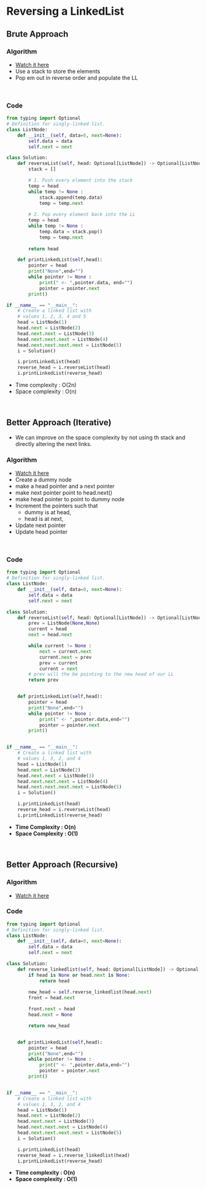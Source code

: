 # Reversing a LinkedList 

## Brute Approach

### Algorithm 

- [Watch it here](https://youtu.be/D2vI2DNJGd8?si=e4ukfCIzGez4YejF&t=33)
- Use a stack to store the elements 
- Pop em out in reverse order and populate the LL

<br>

### Code 

```python
from typing import Optional
# Definition for singly-linked list.
class ListNode:
    def __init__(self, data=0, next=None):
        self.data = data
        self.next = next

class Solution:
    def reverseList(self, head: Optional[ListNode]) -> Optional[ListNode]:
        stack = []

        # 1. Push every element into the stack
        temp = head
        while temp != None :
            stack.append(temp.data)
            temp = temp.next 
        
        # 2. Pop every element back into the LL
        temp = head 
        while temp != None :
            temp.data = stack.pop()
            temp = temp.next
        
        return head

    def printLinkedList(self,head):
        pointer = head
        print("None",end="")
        while pointer != None :
            print(" <- ",pointer.data, end="")
            pointer = pointer.next
        print()

if __name__ == "__main__":
    # Create a linked list with
    # values 1, 2, 3, 4 and 5
    head = ListNode(1)
    head.next = ListNode(2)
    head.next.next = ListNode(3)
    head.next.next.next = ListNode(4)
    head.next.next.next.next = ListNode(5)
    i = Solution()

    i.printLinkedList(head)
    reverse_head = i.reverseList(head)
    i.printLinkedList(reverse_head)
```
- Time complexity : O(2n)
- Space complexity : O(n)

<br>

## Better Approach (Iterative)

- We can improve on the space complexity by not using th stack and directly altering the next links.

### Algorithm 

- [Watch it here](https://youtu.be/D2vI2DNJGd8?si=VFgMXcn_k_HNe0yZ&t=308)
- Create a dummy node
- make a head pointer and a next pointer 
- make next pointer point to head.next()
- make head pointer to point to dummy node
- Increment the pointers such that 
    - dummy is at head,
    - head is at next,
- Update next pointer
- Update head pointer 

<br>

### Code

```python 
from typing import Optional
# Definition for singly-linked list.
class ListNode:
    def __init__(self, data=0, next=None):
        self.data = data
        self.next = next

class Solution:
    def reverseList(self, head: Optional[ListNode]) -> Optional[ListNode]:
        prev = ListNode(None,None)
        current = head 
        next = head.next

        while current != None : 
            next = current.next 
            current.next = prev 
            prev = current 
            current = next
        # prev will the be pointing to the new head of our LL
        return prev


    def printLinkedList(self,head):
        pointer = head 
        print("None",end="")
        while pointer != None : 
            print(" <- ",pointer.data,end="")
            pointer = pointer.next
        print()


if __name__ == "__main__":
    # Create a linked list with
    # values 1, 3, 2, and 4
    head = ListNode(1)
    head.next = ListNode(2)
    head.next.next = ListNode(3)
    head.next.next.next = ListNode(4)
    head.next.next.next.next = ListNode(5)
    i = Solution()

    i.printLinkedList(head)
    reverse_head = i.reverseList(head)
    i.printLinkedList(reverse_head)

```
- **Time Complexity : O(n)**
- **Space Complexity : O(1)**

<br>

## Better Approach (Recursive)

### Algorithm 
- [Watch it here](https://youtu.be/D2vI2DNJGd8?si=iUaR2_lQJU7ZNkfZ&t=982)

### Code 

```python
from typing import Optional
# Definition for singly-linked list.
class ListNode:
    def __init__(self, data=0, next=None):
        self.data = data
        self.next = next

class Solution:
    def reverse_linkedlist(self, head: Optional[ListNode]) -> Optional[ListNode]:
        if head is None or head.next is None:
            return head 
        
        new_head = self.reverse_linkedlist(head.next)
        front = head.next

        front.next = head
        head.next = None

        return new_head


    def printLinkedList(self,head):
        pointer = head 
        print("None",end="")
        while pointer != None : 
            print(" <- ",pointer.data,end="")
            pointer = pointer.next
        print()


if __name__ == "__main__":
    # Create a linked list with
    # values 1, 3, 2, and 4
    head = ListNode(1)
    head.next = ListNode(2)
    head.next.next = ListNode(3)
    head.next.next.next = ListNode(4)
    head.next.next.next.next = ListNode(5)
    i = Solution()

    i.printLinkedList(head)
    reverse_head = i.reverse_linkedlist(head)
    i.printLinkedList(reverse_head)
```
- **Time complexity : O(n)**
- **Space complexity : O(1)** 